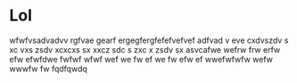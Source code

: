 # Lol
wfwfvsadvadvv
rgfvae
gearf
ergegfergfefefvefvef
adfvad
v
eve cxdvszdv s xc vxs zsdv xcxcxs sx xxcz sdc s zxc x zsdv sx 
asvcafwe
wefrw
frw
erfw
efw
efwfdwe
fwfwf
wfwf
wef
we
fw
ef
we
fw
efw
ef
wwefwfwfw wefw wwwfw fw fqdfqwdq
